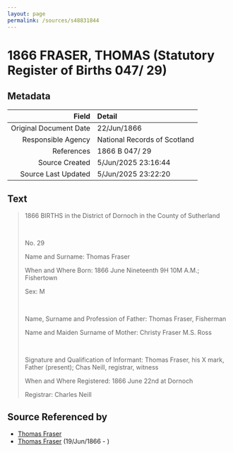 ```yaml
---
layout: page
permalink: /sources/s48831844
---
```


# 1866 FRASER, THOMAS (Statutory Register of Births 047/ 29)

## Metadata

Field | Detail
---:|:---
Original Document Date | 22/Jun/1866
Responsible Agency | National Records of Scotland
References | 1866 B 047/ 29
Source Created | 5/Jun/2025 23:16:44
Source Last Updated | 5/Jun/2025 23:22:20

## Text

> 1866 BIRTHS in the District of Dornoch in the County of Sutherland
>
> <br/>
>
> No. 29
>
> Name and Surname: Thomas Fraser
>
> When and Where Born: 1866 June Nineteenth 9H 10M A.M.; Fishertown
>
> Sex: M
>
> <br/>
>
> Name, Surname and Profession of Father: Thomas Fraser, Fisherman
>
> Name and Maiden Surname of Mother: Christy Fraser M.S. Ross
>
> <br/>
>
> Signature and Qualification of Informant: Thomas Fraser, his X mark, Father (present); Chas Neill, registrar, witness
>
> When and Where Registered: 1866 June 22nd at Dornoch
>
> Registrar: Charles Neill
>

## Source Referenced by

* [Thomas Fraser](../people/@40210906@-thomas-fraser-b-d.md)
* [Thomas Fraser](../people/@28777404@-thomas-fraser-b1866-6-19-d.md) (19/Jun/1866 - )
